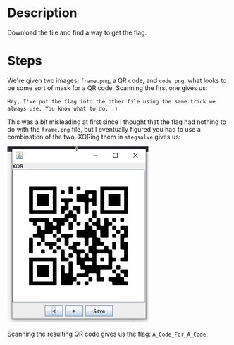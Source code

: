 # Description

Download the file and find a way to get the flag.

# Steps

We're given two images; `frame.png`, a QR code, and `code.png`, what looks to be some sort of mask for a QR code. Scanning the first one gives us:

```
Hey, I've put the flag into the other file using the same trick we always use. You know what to do. :)
```

This was a bit misleading at first since I thought that the flag had nothing to do with the `frame.png` file, but I eventually figured you had to use a combination of the two. XORing them in `stegsolve` gives us:

![solved](./solved.png)

Scanning the resulting QR code gives us the flag: `A_Code_For_A_Code`.
